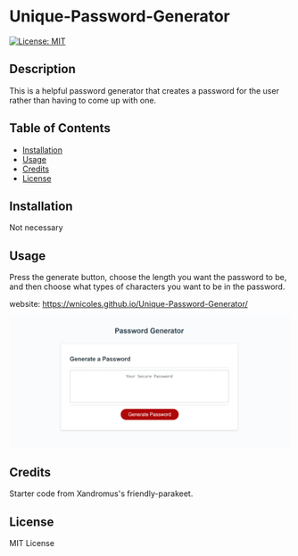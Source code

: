 # Unique-Password-Generator

[![License: MIT](https://img.shields.io/badge/License-MIT-yellow.svg)](https://opensource.org/licenses/MIT)

## Description
This is a helpful password generator that creates a password for the user rather than having to come up with one.

## Table of Contents

- [Installation](#installation)
- [Usage](#usage)
- [Credits](#credits)
- [License](#license)

## Installation

Not necessary

## Usage
Press the generate button, choose the length you want the password to be, and then choose what types of characters you want to be in the password.

website: https://wnicoles.github.io/Unique-Password-Generator/

![Screenshot of password generator](assets/images/PasswordGeneratorImage.png)

## Credits

Starter code from Xandromus's friendly-parakeet.

## License
MIT License
